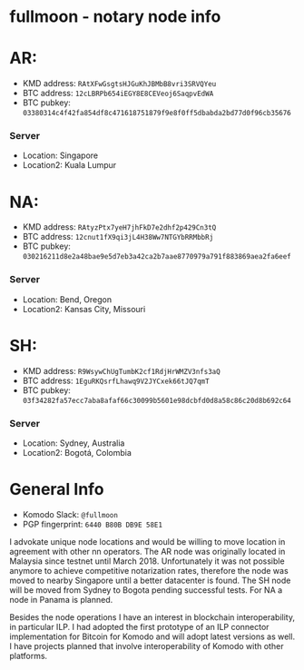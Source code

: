 # fullmoon - notary node info

# AR:
* KMD address: `RAtXFwGsgtsHJGuKhJBMbB8vri3SRVQYeu`
* BTC address: `12cLBRPb654iEGY8E8CEVeoj6SaqpvEdWA`
* BTC pubkey: `03380314c4f42fa854df8c471618751879f9e8f0ff5dbabda2bd77d0f96cb35676`

### Server
* Location: Singapore
* Location2: Kuala Lumpur

# NA:
* KMD address: `RAtyzPtx7yeH7jhFkD7e2dhf2p429Cn3tQ`
* BTC address: `12cnut1fX9qi3jL4H38Ww7NTGYbRRMbbRj`
* BTC pubkey: `030216211d8e2a48bae9e5d7eb3a42ca2b7aae8770979a791f883869aea2fa6eef`

### Server
* Location: Bend, Oregon
* Location2: Kansas City, Missouri

# SH:
* KMD address: `R9WsywChUgTumbK2cf1RdjHrWMZV3nfs3aQ`
* BTC address: `1EguRKQsrfLhawq9V2JYCxek66tJQ7qmT`
* BTC pubkey: `03f34282fa57ecc7aba8afaf66c30099b5601e98dcbfd0d8a58c86c20d8b692c64`

### Server
* Location: Sydney, Australia
* Location2: Bogotá, Colombia


# General Info

* Komodo Slack: `@fullmoon`
* PGP fingerprint: `6440 B80B DB9E 58E1`

I advokate unique node locations and would be willing to move location in agreement with other nn operators. The AR node was originally located in Malaysia since testnet until March 2018. Unfortunately it was not possible anymore to achieve competitive notarization rates, therefore the node was moved to nearby Singapore until a better datacenter is found. The SH node will be moved from Sydney to Bogota pending successful tests. For NA a node in Panama is planned.

Besides the node operations I have an interest in blockchain interoperability, in particular ILP. I had adopted the first prototype of an ILP connector implementation for Bitcoin for Komodo and will adopt latest versions as well. I have projects planned that involve interoperability of Komodo with other platforms. 


